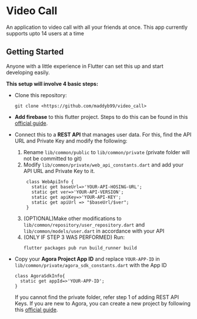 # Video Call

An application to video call with all your friends at once. This app currently supports upto 14 users at a time

## Getting Started

Anyone with a little experience in Flutter can set this up and start developing easily.

**This setup will involve 4 basic steps:**

- Clone this repository:
    ```
    git clone <https://github.com/maddyb99/video_call> 
    ```

- **Add firebase** to this flutter project. Steps to do this can be found in this [official guide](https://firebase.google.com/docs/flutter/setup).

- Connect this to a **REST API** that manages user data. For this, find the API URL and Private Key and modify the following:

    1. Rename `lib/common/public` to `lib/common/private` (private folder will not be committed to git)
    2. Modify `lib/common/private/web_api_constants.dart` and add your API URL and Private Key to it.
       ```
        class WebApiInfo {
          static get baseUrl=>'YOUR-API-HOSING-URL';
          static get ver=>'YOUR-API-VERSION';
          static get apiKey=>'YOUR-API-KEY';
          static get apiUrl => "$baseUrl/$ver";
        }
        ```
    3. (OPTIONAL)Make other modifications to `lib/common/repository/user_repository.dart` and `lib/common/models/user.dart` in accordance with your API
    4. (ONLY IF STEP 3 WAS PERFORMED) Run:
        ```
        flutter packages pub run build_runner build
        ```

- Copy your **Agora Project App ID** and replace `YOUR-APP-ID` in `lib/common/private/agora_sdk_constants.dart` with the App ID
    ```
    class AgoraSdkInfo{
      static get appId=>'YOUR-APP-ID';
    }
    ```
    If you cannot find the private folder, refer step 1 of adding REST API Keys.
    If you are new to Agora, you can create a new project by following this [official guide](https://docs.agora.io/en/Agora%20Platform/manage_projects?platform=All%20Platforms).

